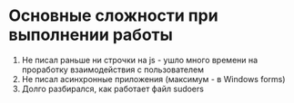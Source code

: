 # Основные сложности при выполнении работы
1. Не писал раньше ни строчки на js - ушло много времени на проработку взаимодействия с пользователем
2. Не писал асинхронные приложения (максимум - в Windows forms)
3. Долго разбирался, как работает файл sudoers
